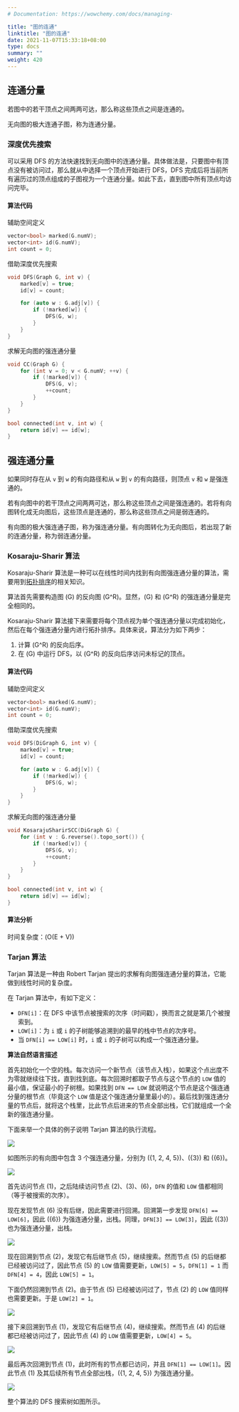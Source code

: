 ```yaml
---
# Documentation: https://wowchemy.com/docs/managing-

title: "图的连通"
linktitle: "图的连通"
date: 2021-11-07T15:33:18+08:00
type: docs
summary: ""
weight: 420
---
```


<!--more-->

## 连通分量

若图中的若干顶点之间两两可达，那么称这些顶点之间是连通的。

无向图的极大连通子图，称为连通分量。

### 深度优先搜索

可以采用 DFS 的方法快速找到无向图中的连通分量。具体做法是，只要图中有顶点没有被访问过，那么就从中选择一个顶点开始进行 DFS，DFS 完成后将当前所有遍历过的顶点组成的子图视为一个连通分量。如此下去，直到图中所有顶点均访问完毕。

#### 算法代码

辅助空间定义

```cpp
vector<bool> marked(G.numV);
vector<int> id(G.numV);
int count = 0;
```

借助深度优先搜索

```cpp
void DFS(Graph G, int v) {
    marked[v] = true;
    id[v] = count;

    for (auto w : G.adj[v]) {
        if (!marked[w]) {
            DFS(G, w);
        }
    }
}
```

求解无向图的强连通分量

```cpp
void CC(Graph G) {
    for (int v = 0; v < G.numV; ++v) {
        if (!marked[v]) {
            DFS(G, v);
            ++count;
        }
    }
}
```

```cpp
bool connected(int v, int w) {
    return id[v] == id[w];
}
```

## 强连通分量

如果同时存在从 `v` 到 `w` 的有向路径和从 `w` 到 `v` 的有向路径，则顶点 `v` 和 `w` 是强连通的。

若有向图中的若干顶点之间两两可达，那么称这些顶点之间是强连通的。若将有向图转化成无向图后，这些顶点是连通的，那么称这些顶点之间是弱连通的。

有向图的极大强连通子图，称为强连通分量。有向图转化为无向图后，若出现了新的连通分量，称为弱连通分量。

### Kosaraju-Sharir 算法

Kosaraju-Sharir 算法是一种可以在线性时间内找到有向图强连通分量的算法，需要用到[拓扑排序](../拓扑排序)的相关知识。

算法首先需要构造图 \(G\) 的反向图 \(G^R\)。显然，\(G\) 和 \(G^R\) 的强连通分量是完全相同的。

Kosaraju-Sharir 算法接下来需要将每个顶点视为单个强连通分量以完成初始化，然后在每个强连通分量内进行拓扑排序。具体来说，算法分为如下两步：

1. 计算 \(G^R\) 的反向后序。
2. 在 \(G\) 中运行 DFS，以 \(G^R\) 的反向后序访问未标记的顶点。

#### 算法代码

辅助空间定义

```cpp
vector<bool> marked(G.numV);
vector<int> id(G.numV);
int count = 0;
```

借助深度优先搜索

```cpp
void DFS(DiGraph G, int v) {
    marked[v] = true;
    id[v] = count;

    for (auto w : G.adj[v]) {
        if (!marked[w]) {
            DFS(G, w);
        }
    }
}
```

求解无向图的强连通分量

```cpp
void KosarajuSharirSCC(DiGraph G) {
    for (int v : G.reverse().topo_sort()) {
        if (!marked[v]) {
            DFS(G, v);
            ++count;
        }
    }
}
```

```cpp
bool connected(int v, int w) {
    return id[v] == id[w];
}
```

#### 算法分析

时间复杂度：\(O(E + V)\)

### Tarjan 算法

Tarjan 算法是一种由 Robert Tarjan 提出的求解有向图强连通分量的算法，它能做到线性时间的复杂度。

在 Tarjan 算法中，有如下定义：

- `DFN[i]`：在 DFS 中该节点被搜索的次序（时间戳），换而言之就是第几个被搜索到。
- `LOW[i]`：为 `i` 或 `i` 的子树能够追溯到的最早的栈中节点的次序号。
- 当 `DFN[i] == LOW[i]` 时，`i` 或 `i` 的子树可以构成一个强连通分量。

**算法自然语言描述**

首先初始化一个空的栈。每次访问一个新节点（该节点入栈），如果这个点出度不为零就继续往下找，直到找到底。每次回溯时都取子节点与这个节点的 `LOW` 值的最小值，保证最小的子树根。如果找到 `DFN == LOW` 就说明这个节点是这个强连通分量的根节点（毕竟这个 `LOW` 值是这个强连通分量里最小的）。最后找到强连通分量的节点后，就将这个栈里，比此节点后进来的节点全部出栈，它们就组成一个全新的强连通分量。

下面来举一个具体的例子说明 Tarjan 算法的执行流程。

![](Tarjan1.png)

如图所示的有向图中包含 3 个强连通分量，分别为 \(\{1, 2, 4, 5\}\)、\(\{3\}\) 和 \(\{6\}\)。

![](Tarjan2.png)

首先访问节点 \(1\)，之后陆续访问节点 \(2\)、\(3\)、\(6\)，`DFN` 的值和 `LOW` 值都相同（等于被搜索的次序）。

现在发现节点 \(6\) 没有后继，因此需要进行回溯。回溯第一步发现 `DFN[6] == LOW[6]`，因此 \(\{6\}\) 为强连通分量，出栈。同理，`DFN[3] == LOW[3]`，因此 \(\{3\}\) 也为强连通分量，出栈。

![](Tarjan3.png)

现在回溯到节点 \(2\)，发现它有后继节点 \(5\)，继续搜索。然而节点 \(5\) 的后继都已经被访问过了，因此节点 \(5\) 的 `LOW` 值需要更新，`LOW[5] = 5`，`DFN[1] = 1` 而 `DFN[4] = 4`，因此 `LOW[5] = 1`。

下面仍然回溯到节点 \(2\)。由于节点 \(5\) 已经被访问过了，节点 \(2\) 的 `LOW` 值同样也需要更新。于是 `LOW[2] = 1`。

![](Tarjan4.png)

接下来回溯到节点 \(1\)，发现它有后继节点 \(4\)，继续搜索。然而节点 \(4\) 的后继都已经被访问过了，因此节点 \(4\) 的 `LOW` 值需要更新，`LOW[4] = 5`。

![](Tarjan5.png)

最后再次回溯到节点 \(1\)，此时所有的节点都已访问，并且 `DFN[1] == LOW[1]`。因此节点 \(1\) 及其后续所有节点全部出栈，\(\{1, 2, 4, 5\}\) 为强连通分量。

![](Tarjan6.png)

整个算法的 DFS 搜索树如图所示。
